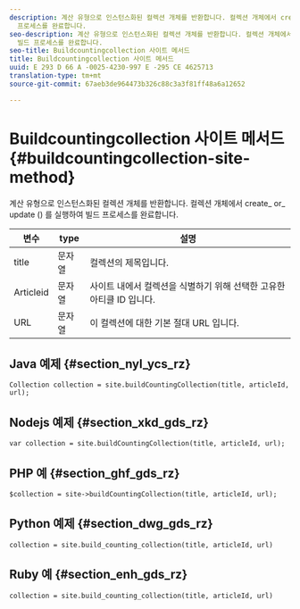```yaml
---
description: 계산 유형으로 인스턴스화된 컬렉션 개체를 반환합니다. 컬렉션 개체에서 create_ or_ update () 를 실행하여 빌드
  프로세스를 완료합니다.
seo-description: 계산 유형으로 인스턴스화된 컬렉션 개체를 반환합니다. 컬렉션 개체에서 create_ or_ update () 를 실행하여
  빌드 프로세스를 완료합니다.
seo-title: Buildcountingcollection 사이트 메서드
title: Buildcountingcollection 사이트 메서드
uuid: E 293 D 66 A -0025-4230-997 E -295 CE 4625713
translation-type: tm+mt
source-git-commit: 67aeb3de964473b326c88c3a3f81ff48a6a12652

---
```



# Buildcountingcollection 사이트 메서드{#buildcountingcollection-site-method}

계산 유형으로 인스턴스화된 컬렉션 개체를 반환합니다. 컬렉션 개체에서 create_ or_ update () 를 실행하여 빌드 프로세스를 완료합니다.

| 변수 | type | 설명 |
|--- |--- |--- |
| title | 문자열 | 컬렉션의 제목입니다. |
| Articleid | 문자열 | 사이트 내에서 컬렉션을 식별하기 위해 선택한 고유한 아티클 ID 입니다. |
| URL | 문자열 | 이 컬렉션에 대한 기본 절대 URL 입니다. |

## Java 예제 {#section_nyl_ycs_rz}

```
Collection collection = site.buildCountingCollection(title, articleId, url); 
```

## Nodejs 예제 {#section_xkd_gds_rz}

```
var collection = site.buildCountingCollection(title, articleId, url); 
```

## PHP 예 {#section_ghf_gds_rz}

```
$collection = site->buildCountingCollection(title, articleId, url); 
```

## Python 예제 {#section_dwg_gds_rz}

```
collection = site.build_counting_collection(title, articleId, url) 
```

## Ruby 예 {#section_enh_gds_rz}

```
collection = site.build_counting_collection(title, articleId, url) 
```

